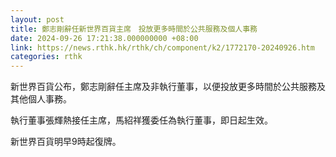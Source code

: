 ```yaml
---
layout: post
title: 鄭志剛辭任新世界百貨主席　投放更多時間於公共服務及個人事務
date: 2024-09-26 17:21:38.000000000 +08:00
link: https://news.rthk.hk/rthk/ch/component/k2/1772170-20240926.htm
categories: rthk
---
```


新世界百貨公布，鄭志剛辭任主席及非執行董事，以便投放更多時間於公共服務及其他個人事務。

執行董事張輝熱接任主席，馬紹祥獲委任為執行董事，即日起生效。

新世界百貨明早9時起復牌。
